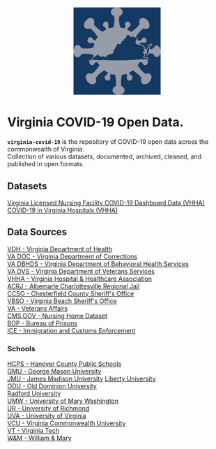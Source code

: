 <h1 align="center"><img src="img/sts-icon-covid-19-white-200-bg-143963-regal-blue.png?raw=true" alt="COVID-19 Virginia Open Data." /></h1> 

# Virginia COVID-19 Open Data.  

**`virginia-covid-19`** is the repository of COVID-19 open data across the commonwealth of Virginia.  
Collection of various datasets, documented, archived, cleaned, and published in open formats.

## Datasets  
[Virginia Licensed Nursing Facility COVID-19 Dashboard Data (VHHA)]()  
[COVID-19 in Virginia Hospitals (VHHA)]()  

## Data Sources  
[VDH - Virginia Department of Health](https://github.com/jalbertbowden/virginia-covid-19/blob/master/data/vdh/README.md)  
[VA DOC - Virginia Department of Corrections](https://github.com/jalbertbowden/virginia-covid-19/blob/master/data/va-doc/README.md)  
[VA DBHDS - Virginia Department of Behavioral Health Services](https://github.com/jalbertbowden/virginia-covid-19/blob/master/data/dbhds/README.md)  
[VA DVS - Virginia Department of Veterans Services](https://github.com/jalbertbowden/virginia-covid-19/blob/master/data/dvs/README.md)  
[VHHA - Virginia Hospital & Healthcare Association](https://github.com/jalbertbowden/virginia-covid-19/blob/master/data/vhha/README.md)  
[ACRJ - Albemarle Charlottesville Regional Jail](https://github.com/jalbertbowden/virginia-covid-19/blob/master/data/acrj/README.md)  
[CCSO - Chesterfield County Sheriff's Office](https://github.com/jalbertbowden/virginia-covid-19/blob/master/data/ccp/README.md)  
[VBSO - Virginia Beach Sheriff's Office](https://github.com/jalbertbowden/virginia-covid-19/blob/master/data/vbso/README.md)  
[VA - Veterans Affairs](https://github.com/jalbertbowden/virginia-covid-19/blob/master/data/veterans-affairs/README.md)  
[CMS.GOV - Nursing Home Dataset](https://github.com/jalbertbowden/virginia-covid-19/blob/master/data/cms-covid-19-nursing-home/README.md)  
[BOP - Bureau of Prisons](https://github.com/jalbertbowden/virginia-covid-19/blob/master/data/bop/README.md)  
[ICE - Immigration and Customs Enforcement](https://github.com/jalbertbowden/virginia-covid-19/blob/master/data/ice/README.md)  

### Schools  
[HCPS - Hanover County Public Schools]()  
[GMU - George Mason University]()  
[JMU - James Madison University]() 
[Liberty University]()  
[ODU - Old Dominion University]()  
[Radford University]()  
[UMW - University of Mary Washington]()  
[UR - University of Richmond]()  
[UVA - University of Virginia]()  
[VCU - Virginia Commonwealth University]()  
[VT - Virginia Tech]()  
[W&M - William & Mary]()  
